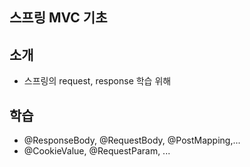 ## 스프링 MVC 기초

## 소개
- 스프링의 request, response 학습 위해

## 학습
- @ResponseBody, @RequestBody, @PostMapping,...
- @CookieValue, @RequestParam, ...